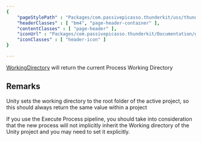 ```yaml
---
{ 
	"pageStylePath" : "Packages/com.passivepicasso.thunderkit/uss/thunderkit_style.uss",
	"headerClasses" : [ "bm4", "page-header-container" ],
	"contentClasses" : [ "page-header" ],
	"iconUrl" : "Packages/com.passivepicasso.thunderkit/Documentation/graphics/TK_PathReference_2X_Icon.png",
	"iconClasses" : [ "header-icon" ]
}

---
```


[WorkingDirectory](assetlink://Packages/com.passivepicasso.thunderkit/Editor/Core/Paths/Components/WorkingDirectory.cs) will return the current Process Working Directory

## Remarks

Unity sets the working directory to the root folder of the active project, so this should always return the same value within a project

If you use the Execute Process pipeline, you should take into consideration that the new process will not implicitly inherit the Working directory of the Unity project and you may need to set it explicitly.
